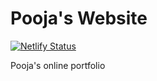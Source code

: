 # Pooja's Website

[![Netlify Status](https://api.netlify.com/api/v1/badges/5ba68b9f-b7f1-4719-9759-7e7317403d56/deploy-status)](https://app.netlify.com/sites/pooja-website/deploys)

Pooja's online portfolio
